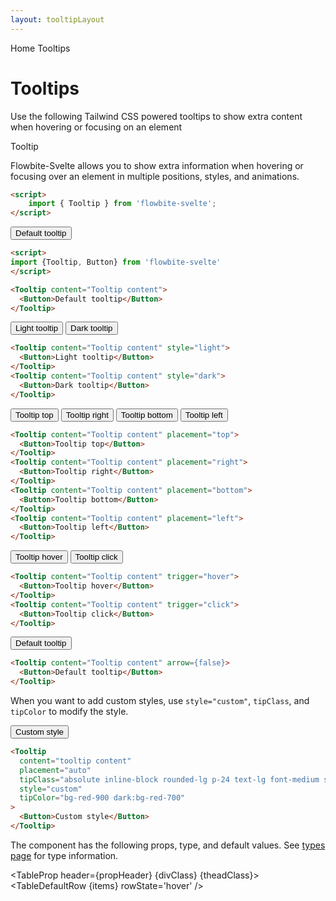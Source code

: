 ```yaml
---
layout: tooltipLayout
---
```


<script>
  import { Htwo, ExampleDiv, GitHubSource, CompoDescription, TableProp, TableDefaultRow} from '../utils'
  import { Tooltip, Button, Breadcrumb, BreadcrumbItem } from '$lib'
  import { Home } from 'svelte-heros'
  
  import componentProps from '../props/Tooltip.json'
  // Props table
  let items = componentProps.props
  let propHeader = ['Name', 'Type', 'Default']

  let divClass='w-full relative overflow-x-auto shadow-md sm:rounded-lg py-4'
  let theadClass ='text-xs text-gray-700 uppercase bg-gray-50 dark:bg-gray-700 dark:text-white'
</script>

<Breadcrumb>
  <BreadcrumbItem href="/" home >Home</BreadcrumbItem>
  <BreadcrumbItem>Tooltips</BreadcrumbItem>
</Breadcrumb>

<h1 class="text-3xl w-full dark:text-white pt-8 pb-4">Tooltips</h1>

<CompoDescription>Use the following Tailwind CSS powered tooltips to show extra content when hovering or focusing on an element</CompoDescription>

<ExampleDiv>
<GitHubSource href="tooltips/Tooltip.svelte">Tooltip</GitHubSource>
</ExampleDiv>

Flowbite-Svelte allows you to show extra information when hovering or focusing over an element in multiple positions, styles, and animations.

<Htwo label="Setup" />

```html
<script>
	import { Tooltip } from 'flowbite-svelte';
</script>
```

<Htwo label="Default tooltip example" />

<ExampleDiv>
  <Tooltip content="Tooltip content">
    <Button>Default tooltip</Button>
  </Tooltip>
</ExampleDiv>

```html
<script>
import {Tooltip, Button} from 'flowbite-svelte'
</script>

<Tooltip content="Tooltip content">
  <Button>Default tooltip</Button>
</Tooltip>
```

<Htwo label="Tooltip styles" />

<ExampleDiv>
 <div class="flex gap-2">
<Tooltip content="Tooltip content" style="light">
  <Button>Light tooltip</Button>
</Tooltip>
<Tooltip content="Tooltip content" style="dark">
  <Button>Dark tooltip</Button>
</Tooltip>
</div>
</ExampleDiv>

```html
<Tooltip content="Tooltip content" style="light">
  <Button>Light tooltip</Button>
</Tooltip>
<Tooltip content="Tooltip content" style="dark">
  <Button>Dark tooltip</Button>
</Tooltip>
```

<Htwo label="Placement" />

<ExampleDiv>
<div class="flex gap-2">
  <Tooltip content="Tooltip content" placement="top">
    <Button>Tooltip top</Button>
  </Tooltip>
  <Tooltip content="Tooltip content" placement="right">
    <Button>Tooltip right</Button>
  </Tooltip>
  <Tooltip content="Tooltip content" placement="bottom">
    <Button>Tooltip bottom</Button>
  </Tooltip>
  <Tooltip content="Tooltip content" placement="left">
    <Button>Tooltip left</Button>
  </Tooltip>
</div>
</ExampleDiv>

```html
<Tooltip content="Tooltip content" placement="top">
  <Button>Tooltip top</Button>
</Tooltip>
<Tooltip content="Tooltip content" placement="right">
  <Button>Tooltip right</Button>
</Tooltip>
<Tooltip content="Tooltip content" placement="bottom">
  <Button>Tooltip bottom</Button>
</Tooltip>
<Tooltip content="Tooltip content" placement="left">
  <Button>Tooltip left</Button>
</Tooltip>
```

<Htwo label="Triggering" />

<ExampleDiv>
<div class="flex gap-2">
  <Tooltip content="Tooltip content" trigger="hover">
    <Button>Tooltip hover</Button>
  </Tooltip>
  <Tooltip content="Tooltip content" trigger="click">
    <Button>Tooltip click</Button>
  </Tooltip>
</div>
</ExampleDiv>

```html
<Tooltip content="Tooltip content" trigger="hover">
  <Button>Tooltip hover</Button>
</Tooltip>
<Tooltip content="Tooltip content" trigger="click">
  <Button>Tooltip click</Button>
</Tooltip>
```

<Htwo label="Disable arrow" />

<ExampleDiv>
  <Tooltip content="Tooltip content" arrow={false}>
    <Button>Default tooltip</Button>
  </Tooltip>
</ExampleDiv>

```html
<Tooltip content="Tooltip content" arrow={false}>
  <Button>Default tooltip</Button>
</Tooltip>
```

<Htwo label="Custom style" />

When you want to add custom styles, use `style="custom"`, `tipClass`, and `tipColor` to modify the style.

<ExampleDiv>
  <Tooltip
		content="tooltip content"
		placement="auto"
		tipClass="absolute inline-block rounded-lg p-24 text-lg font-medium shadow-sm text-white"
		style="custom"
		tipColor="bg-red-900 dark:bg-red-700"
	>
		<Button>Custom style</Button>
	</Tooltip>
</ExampleDiv>

```html
<Tooltip
  content="tooltip content"
  placement="auto"
  tipClass="absolute inline-block rounded-lg p-24 text-lg font-medium shadow-sm text-white"
  style="custom"
  tipColor="bg-red-900 dark:bg-red-700"
>
  <Button>Custom style</Button>
</Tooltip>
```

<Htwo label="Props" />

<p>The component has the following props, type, and default values. See <a href="/pages/types">types 
 page</a> for type information.</p>

<TableProp header={propHeader} {divClass} {theadClass}>
  <TableDefaultRow {items} rowState='hover' />
</TableProp>